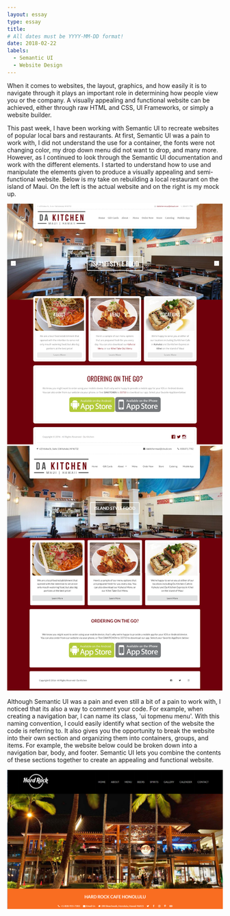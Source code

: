 ```yaml
---
layout: essay
type: essay
title:  
# All dates must be YYYY-MM-DD format!
date: 2018-02-22
labels:
  - Semantic UI
  - Website Design
---
```


When it comes to websites, the layout, graphics, and how easily it is to navigate through it plays an important role in determining how people view you or the company. A visually appealing and functional website can be achieved, either through raw HTML and CSS, UI Frameworks, or simply a website builder.

This past week, I have been working with Semantic UI to recreate websites of popular local bars and restaurants. At first, Semantic UI was a pain to work with, I did not understand the use for a container, the fonts were not changing color, my drop down menu did not want to drop, and many more. However, as I continued to look through the Semantic UI documentation and work with the different elements. I started to understand how to use and manipulate the elements given to produce a visually appealing and semi-functional website. Below is my take on rebuilding a local restaurant on the island of Maui. On the left is the actual website and on the right is my mock up. 

<center>
  <div class="ui medium images">
    <img class="ui image" src="../images/dakitchenOriginal.PNG">
    <img class="ui image" src="../images/dakitchenRemake.PNG">
  </div>
</center>

Although Semantic UI was a pain and even still a bit of a pain to work with, I noticed that its also a way to comment your code. For example, when creating a navigation bar, I can name its class, 'ui topmenu menu'. With this naming convention, I could easily identify what section of the website the code is referring to. It also gives you the opportunity to break the website into their own section and organizing them into containers, groups, and items. For example, the website below could be broken down into a navigation bar, body, and footer. Semantic UI lets you combine the contents of these sections together to create an appealing and functional website. 

<img class="ui large centered image" src="../images/wod-1-hardrock.png"> 